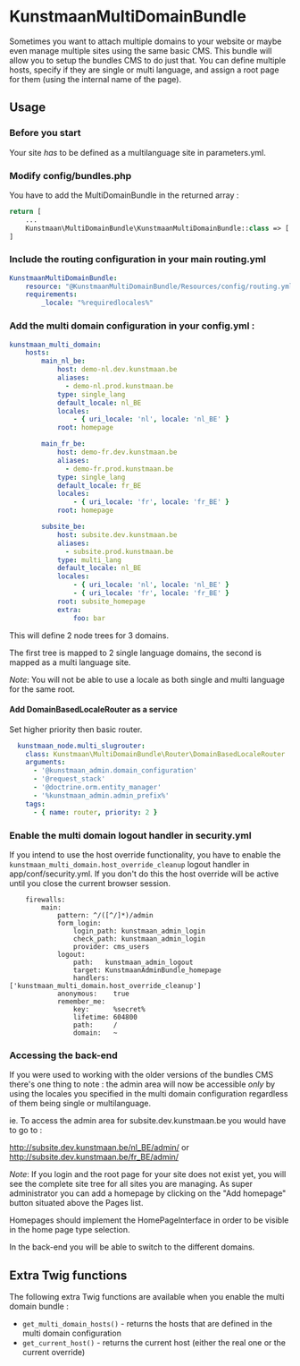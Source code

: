 # KunstmaanMultiDomainBundle

Sometimes you want to attach multiple domains to your website or maybe even manage multiple sites using the
same basic CMS. This bundle will allow you to setup the bundles CMS to do just that. You can define multiple
hosts, specify if they are single or multi language, and assign a root page for them (using the internal name
of the page).

## Usage

### Before you start

Your site *has* to be defined as a multilanguage site in parameters.yml.


### Modify config/bundles.php

You have to add the MultiDomainBundle in the returned array :

```php
return [
    ...
    Kunstmaan\MultiDomainBundle\KunstmaanMultiDomainBundle::class => ['all' => true],
]
```

### Include the routing configuration in your main routing.yml

```yml
KunstmaanMultiDomainBundle:
    resource: "@KunstmaanMultiDomainBundle/Resources/config/routing.yml"
    requirements:
        _locale: "%requiredlocales%"
```

### Add the multi domain configuration in your config.yml :

```yml
kunstmaan_multi_domain:
    hosts:
        main_nl_be:
            host: demo-nl.dev.kunstmaan.be
            aliases:
              - demo-nl.prod.kunstmaan.be
            type: single_lang
            default_locale: nl_BE
            locales:
                - { uri_locale: 'nl', locale: 'nl_BE' }
            root: homepage

        main_fr_be:
            host: demo-fr.dev.kunstmaan.be
            aliases:
              - demo-fr.prod.kunstmaan.be
            type: single_lang
            default_locale: fr_BE
            locales:
                - { uri_locale: 'fr', locale: 'fr_BE' }
            root: homepage

        subsite_be:
            host: subsite.dev.kunstmaan.be
            aliases:
              - subsite.prod.kunstmaan.be
            type: multi_lang
            default_locale: nl_BE
            locales:
                - { uri_locale: 'nl', locale: 'nl_BE' }
                - { uri_locale: 'fr', locale: 'fr_BE' }
            root: subsite_homepage
            extra:
                foo: bar
```

This will define 2 node trees for 3 domains.

The first tree is mapped to 2 single language domains, the second is mapped as a multi language site.

*Note*: You will not be able to use a locale as both single and multi language for the same root.

#### Add DomainBasedLocaleRouter as a service

Set higher priority then basic router.

```yml
  kunstmaan_node.multi_slugrouter:
    class: Kunstmaan\MultiDomainBundle\Router\DomainBasedLocaleRouter
    arguments:
      - '@kunstmaan_admin.domain_configuration'
      - '@request_stack'
      - '@doctrine.orm.entity_manager'
      - '%kunstmaan_admin.admin_prefix%'
    tags:
      - { name: router, priority: 2 }
```


### Enable the multi domain logout handler in security.yml

If you intend to use the host override functionality, you have to enable the ```kunstmaan_multi_domain.host_override_cleanup```
logout handler in app/conf/security.yml. If you don't do this the host override will be active until you close the
current browser session.

```
    firewalls:
        main:
            pattern: ^/([^/]*)/admin
            form_login:
                login_path: kunstmaan_admin_login
                check_path: kunstmaan_admin_login
                provider: cms_users
            logout:
                path:   kunstmaan_admin_logout
                target: KunstmaanAdminBundle_homepage
                handlers: ['kunstmaan_multi_domain.host_override_cleanup']
            anonymous:    true
            remember_me:
                key:      %secret%
                lifetime: 604800
                path:     /
                domain:   ~
```


### Accessing the back-end

If you were used to working with the older versions of the bundles CMS there's one thing to note : the admin
area will now be accessible *only* by using the locales you specified in the multi domain configuration
regardless of them being single or multilanguage.

ie. To access the admin area for subsite.dev.kunstmaan.be you would have to go to :

http://subsite.dev.kunstmaan.be/nl_BE/admin/ or http://subsite.dev.kunstmaan.be/fr_BE/admin/

*Note*:
If you login and the root page for your site does not exist yet, you will see the complete site tree for all
sites you are managing. As super administrator you can add a homepage by clicking on the "Add homepage" button
situated above the Pages list.

Homepages should implement the HomePageInterface in order to be visible in the home page type selection.

In the back-end you will be able to switch to the different domains.


## Extra Twig functions

The following extra Twig functions are available when you enable the multi domain bundle :

- ```get_multi_domain_hosts()``` - returns the hosts that are defined in the multi domain configuration
- ```get_current_host()``` - returns the current host (either the real one or the current override)
